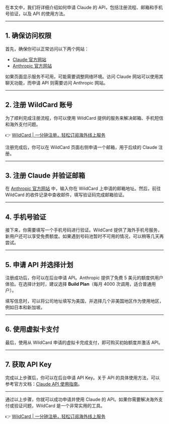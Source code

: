 在本文中，我们将详细介绍如何申请 Claude 的 API，包括注册流程、邮箱和手机号验证，以及 API 的使用方法。

---

## 1. 确保访问权限

首先，确保你可以正常访问以下两个网站：

- [Claude 官方网站](https://claude.ai)
- [Anthropic 官方网站](https://www.anthropic.com/)

如果页面显示服务不可用，可能需要调整网络环境。访问 Claude 网站可以使用其聊天功能，而申请 API 则需要访问 Anthropic 网站。

---

## 2. 注册 WildCard 账号

为了顺利完成注册流程，你可以使用 WildCard 提供的服务来解决邮箱、手机短信和海外支付问题。

👉 [WildCard | 一分钟注册，轻松订阅海外线上服务](https://bit.ly/bewildcard)

注册完成后，你可以在 WildCard 页面右侧申请一个邮箱，用于后续的 Claude 注册。

---

## 3. 注册 Claude 并验证邮箱

在 [Anthropic 官方网站](https://www.anthropic.com/) 中，输入你在 WildCard 上申请的邮箱地址。然后，前往 WildCard 的收件记录中查收邮件，填写验证码完成邮箱验证。

---

## 4. 手机号验证

接下来，你需要填写一个手机号码进行验证。WildCard 提供了海外手机号服务，新用户还可以享受免费额度。如果遇到号码池暂时不可用的情况，可以稍等几天再尝试。

---

## 5. 申请 API 并选择计划

注册成功后，你可以在后台申请 API。Anthropic 提供了免费 5 美元的额度供用户体验。在选择计划时，建议选择 **Build Plan**（每月 4000 次调用，适合普通用户）。

填写信息时，可以将公司地址填写为美国，并选择几个非美国地区作为使用地区，例如日本和新加坡。

---

## 6. 使用虚拟卡支付

最后，使用从 WildCard 申请的虚拟卡完成支付，即可购买初始额度并激活 API。

---

## 7. 获取 API Key

完成以上步骤后，你可以在后台申请 API Key。关于 API 的具体使用方法，可以参考官方文档：[Claude API 使用指南](https://docs.anthropic.com/claude/docs/intro-to-claude)。

---

通过以上步骤，你就可以成功申请并使用 Claude 的 API。如果你需要解决海外支付或验证问题，WildCard 是一个非常实用的工具。

👉 [WildCard | 一分钟注册，轻松订阅海外线上服务](https://bit.ly/bewildcard)